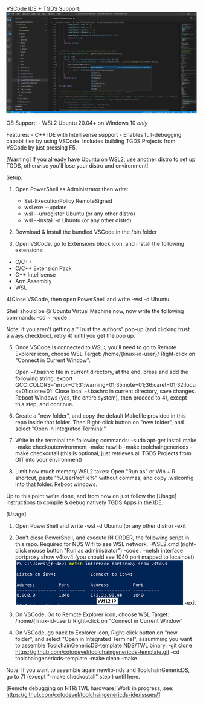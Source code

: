 VSCode IDE + TGDS Support:
![ToolchainGenericDS](img/vscodeide.png)

OS Support: 
	- WSL2 Ubuntu 20.04+ on Windows 10 *only*

Features:
	- C++ IDE with Intellisense support 
	- Enables full-debugging capabilities by using VSCode. Includes building TGDS Projects from VSCode by just pressing F5. 

[Warning]
	If you already have Ubuntu on WSL2, use another distro to set up TGDS, otherwise you'll lose your distro and environment!
	
Setup:

1) Open PowerShell as Administrator then write: 
	- Set-ExecutionPolicy RemoteSigned
	- wsl.exe --update
	- wsl --unregister Ubuntu (or any other distro)
	- wsl --install -d Ubuntu (or any other distro)

2) Download & Install the bundled VSCode in the /bin folder

3) Open VSCode, go to Extensions block icon, and install the following extensions:
- C/C++
- C/C++ Extension Pack
- C++ Intellisense
- Arm Assembly
- WSL

4)Close VSCode, then open PowerShell and write
	-wsl -d Ubuntu

Shell should be @ Ubuntu Virtual Machine now, now write the following commands:
	-cd ~
	-code .

Note: If you aren't getting a "Trust the authors" pop-up (and clicking trust always checkbox), retry 4) until you get the pop up.

5) Once VSCode is connected to WSL:<Linux distro>, you'll need to go to Remote Explorer icon, choose WSL Target: /home/{linux-id-user}/
	Right-click on "Connect in Current Window".
	
   Open ~/.bashrc file in current directory, at the end, press <enter> and add the following string:
   export GCC_COLORS='error=01;31:warning=01;35:note=01;36:caret=01;32:locus=01:quote=01'
   Close local ~/.bashrc in current directory, save changes. Reboot Windows (yes, the entire system), then proceed to 4), except this step, and continue.
   
6) Create a "new folder", and copy the default Makefile provided in this repo inside that folder. Then Right-click button on "new folder", and select "Open in Integrated Terminal"

7) Write in the terminal the following commands:
	-sudo apt-get install make
	-make checkoutenvironment
	-make newlib
	-make toolchaingenericds
	-make checkoutall (this is optional, just retrieves all TGDS Projects from GIT into your environment)

8) Limit how much memory WSL2 takes: Open "Run as" or Win + R shortcut, paste "%UserProfile%" without commas, <enter> and copy .wslconfig into that folder. Reboot windows.

Up to this point we're done, and from now on just follow the [Usage] instructions to compile & debug natively TGDS Apps in the IDE.

[Usage]
1) Open PowerShell and write
	-wsl -d Ubuntu (or any other distro)
	-exit

2) Don't close PowerShell, and execute IN ORDER, the following script in this repo. Required for NDS Wifi to see WSL network.
	-WSL2.cmd (right-click mouse button "Run as administrator")
	-code .
	-netsh interface portproxy show v4tov4 (you should see 1040 port mapped to localhost)
	![ToolchainGenericDS](img/port_forward_tgds.png)
	-exit
	
3) On VSCode, Go to Remote Explorer icon, choose WSL Target: /home/{linux-id-user}/
	Right-click on "Connect in Current Window"

4) On VSCode, go back to Explorer icon, Right-click button on "new folder", and select "Open in Integrated Terminal", assumming you want to assemble ToolchainGenericDS-template NDS/TWL binary.
	-git clone https://github.com/cotodevel/toolchaingenericds-template.git
	-cd toolchaingenericds-template
	-make clean
	-make

Note:
If you want to assemble again newlib-nds and ToolchainGenericDS, go to 7) (except "-make checkoutall" step ) until here.

[Remote debugging on NTR/TWL hardware]
	Work in progress, see: https://github.com/cotodevel/toolchaingenericds-ide/issues/1